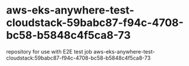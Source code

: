 # aws-eks-anywhere-test-cloudstack-59babc87-f94c-4708-bc58-b5848c4f5ca8-73
repository for use with E2E test job aws-eks-anywhere-test-cloudstack:59babc87-f94c-4708-bc58-b5848c4f5ca8-73
